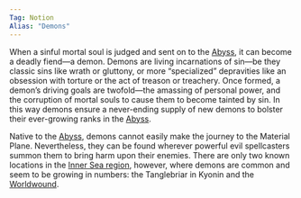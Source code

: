 ```yaml
---
Tag: Notion
Alias: "Demons"
---
```

When a sinful mortal soul is judged and sent on to the [Abyss](questforthefrozenflame/docs/Backstory/Places/Abyss.md), it can become a deadly fiend—a demon. Demons are living incarnations of sin—be they classic sins like wrath or gluttony, or more “specialized” depravities like an obsession with torture or the act of treason or treachery. Once formed, a demon’s driving goals are twofold—the amassing of personal power, and the corruption of mortal souls to cause them to become tainted by sin. In this way demons ensure a never-ending supply of new demons to bolster their ever-growing ranks in the [Abyss](questforthefrozenflame/docs/Backstory/Places/Abyss.md).

Native to the [Abyss](questforthefrozenflame/docs/Backstory/Places/Abyss.md), demons cannot easily make the journey to the Material Plane. Nevertheless, they can be found wherever powerful evil spellcasters summon them to bring harm upon their enemies. There are only two known locations in the [Inner Sea region](questforthefrozenflame/docs/Backstory/Places/Avistan.md), however, where demons are common and seem to be growing in numbers: the Tanglebriar in Kyonin and the [Worldwound](questforthefrozenflame/docs/Backstory/Places/Worldwound.md).